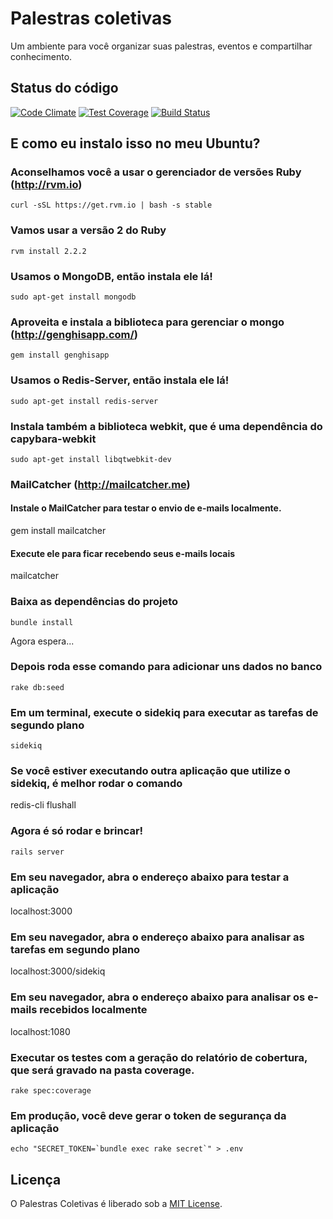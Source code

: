 # Palestras coletivas

Um ambiente para você organizar suas palestras, eventos e compartilhar conhecimento.

## Status do código

[![Code Climate](https://codeclimate.com/github/tasafo/palestras-coletivas/badges/gpa.svg)](https://codeclimate.com/github/tasafo/palestras-coletivas) [![Test Coverage](https://codeclimate.com/github/tasafo/palestras-coletivas/badges/coverage.svg)](https://codeclimate.com/github/tasafo/palestras-coletivas) [![Build Status](https://travis-ci.org/tasafo/palestras-coletivas.svg?branch=master)](https://travis-ci.org/tasafo/palestras-coletivas)

## E como eu instalo isso no meu Ubuntu?

### Aconselhamos você a usar o gerenciador de versões Ruby (http://rvm.io)

	curl -sSL https://get.rvm.io | bash -s stable

### Vamos usar a versão 2 do Ruby

	rvm install 2.2.2

### Usamos o MongoDB, então instala ele lá!

	sudo apt-get install mongodb

### Aproveita e instala a biblioteca para gerenciar o mongo (http://genghisapp.com/)

	gem install genghisapp

### Usamos o Redis-Server, então instala ele lá!

	sudo apt-get install redis-server

### Instala também a biblioteca webkit, que é uma dependência do capybara-webkit

	sudo apt-get install libqtwebkit-dev

### MailCatcher (http://mailcatcher.me)

#### Instale o MailCatcher para testar o envio de e-mails localmente.

  gem install mailcatcher

#### Execute ele para ficar recebendo seus e-mails locais

  mailcatcher

### Baixa as dependências do projeto

	bundle install

Agora espera...

### Depois roda esse comando para adicionar uns dados no banco

	rake db:seed

### Em um terminal, execute o sidekiq para executar as tarefas de segundo plano

	sidekiq

### Se você estiver executando outra aplicação que utilize o sidekiq, é melhor rodar o comando

  redis-cli flushall

### Agora é só rodar e brincar!

	rails server

### Em seu navegador, abra o endereço abaixo para testar a aplicação

  localhost:3000

### Em seu navegador, abra o endereço abaixo para analisar as tarefas em segundo plano

  localhost:3000/sidekiq

### Em seu navegador, abra o endereço abaixo para analisar os e-mails recebidos localmente

  localhost:1080

### Executar os testes com a geração do relatório de cobertura, que será gravado na pasta coverage.

	rake spec:coverage

### Em produção, você deve gerar o token de segurança da aplicação

	echo "SECRET_TOKEN=`bundle exec rake secret`" > .env

## Licença

O Palestras Coletivas é liberado sob a [MIT License](http://www.opensource.org/licenses/MIT).
